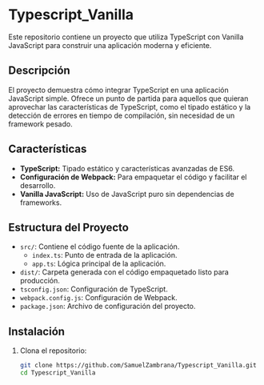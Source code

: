 # Typescript_Vanilla

Este repositorio contiene un proyecto que utiliza TypeScript con Vanilla JavaScript para construir una aplicación moderna y eficiente.

## Descripción

El proyecto demuestra cómo integrar TypeScript en una aplicación JavaScript simple. Ofrece un punto de partida para aquellos que quieran aprovechar las características de TypeScript, como el tipado estático y la detección de errores en tiempo de compilación, sin necesidad de un framework pesado.

## Características

- **TypeScript:** Tipado estático y características avanzadas de ES6.
- **Configuración de Webpack:** Para empaquetar el código y facilitar el desarrollo.
- **Vanilla JavaScript:** Uso de JavaScript puro sin dependencias de frameworks.

## Estructura del Proyecto

- `src/`: Contiene el código fuente de la aplicación.
  - `index.ts`: Punto de entrada de la aplicación.
  - `app.ts`: Lógica principal de la aplicación.
- `dist/`: Carpeta generada con el código empaquetado listo para producción.
- `tsconfig.json`: Configuración de TypeScript.
- `webpack.config.js`: Configuración de Webpack.
- `package.json`: Archivo de configuración del proyecto.

## Instalación

1. Clona el repositorio:
   ```sh
   git clone https://github.com/SamuelZambrana/Typescript_Vanilla.git
   cd Typescript_Vanilla

